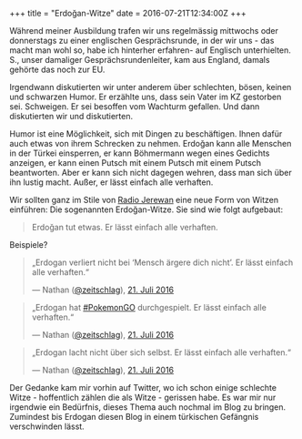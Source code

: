 +++
title = "Erdoğan-Witze"
date = 2016-07-21T12:34:00Z
+++


Während meiner Ausbildung trafen wir uns regelmässig mittwochs oder donnerstags zu einer englischen Gesprächsrunde, in der wir uns - das macht man wohl so, habe ich hinterher erfahren- auf Englisch unterhielten. S., unser damaliger Gesprächsrundenleiter, kam aus England, damals gehörte das noch zur EU.

Irgendwann diskutierten wir unter anderem über schlechten, bösen, keinen und schwarzen Humor. Er erzählte uns, dass sein Vater im KZ gestorben sei. Schweigen. Er sei besoffen vom Wachturm gefallen. Und dann diskutierten wir und diskutierten.

Humor ist eine Möglichkeit, sich mit Dingen zu beschäftigen. Ihnen dafür auch etwas von ihrem Schrecken zu nehmen. Erdoğan kann alle Menschen in der Türkei einsperren, er kann Böhmermann wegen eines Gedichts anzeigen, er kann einen Putsch mit einem Putsch mit einem Putsch beantworten. Aber er kann sich nicht dagegen wehren, dass man sich über ihn lustig macht. Außer, er lässt einfach alle verhaften.

Wir sollten ganz im Stile von [Radio Jerewan](https://de.wikipedia.org/wiki/Radio_Jerewan) eine neue Form von Witzen einführen: Die sogenannten Erdoğan-Witze. Sie sind wie folgt aufgebaut:

<blockquote>Erdoğan tut etwas. Er lässt einfach alle verhaften.</blockquote>

Beispiele?

> „Erdogan verliert nicht bei ‘Mensch ärgere dich nicht’. Er lässt einfach alle verhaften.“
>
> — Nathan ([@zeitschlag](https://twitter.com/zeitschlag/)), [21. Juli 2016](https://twitter.com/zeitschlag/status/756069978747576320)

> „Erdogan hat [#PokemonGO](https://twitter.com/hashtag/PokemonGO?src=hash) durchgespielt. Er lässt einfach alle verhaften.“
>
> — Nathan ([@zeitschlag](https://twitter.com/zeitschlag/)), [21. Juli 2016](https://twitter.com/zeitschlag/status/756069274502987776)

> „Erdogan lacht nicht über sich selbst. Er lässt einfach alle verhaften.“
>
> — Nathan ([@zeitschlag](https://twitter.com/zeitschlag/)), [21. Juli 2016](https://twitter.com/zeitschlag/status/756069067161739264)

Der Gedanke kam mir vorhin auf Twitter, wo ich schon einige schlechte Witze - hoffentlich zählen die als Witze - gerissen habe. Es war mir nur irgendwie ein Bedürfnis, dieses Thema auch nochmal im Blog zu bringen. Zumindest bis Erdogan diesen Blog in einem türkischen Gefängnis verschwinden lässt.
